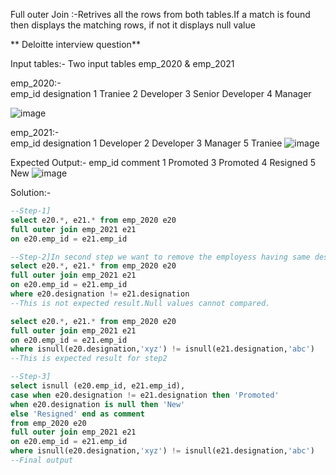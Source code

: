 Full outer Join :-Retrives all the rows from both tables.If a match is found then displays the matching rows,
if not it displays null value

** Deloitte interview question**

Input tables:- Two input tables emp_2020 & emp_2021

emp_2020:-	
emp_id	designation
1	Traniee
2	Developer
3	Senior Developer
4	Manager
	
![image](https://github.com/onkarbankar111/SQL-Practice/assets/164195447/b4c47e18-2a72-4445-8cb9-3f0a4020d8da)

emp_2021:-	
emp_id	designation
1	Developer
2	Developer
3	Manager
5	Traniee
![image](https://github.com/onkarbankar111/SQL-Practice/assets/164195447/e364e10e-587b-4fca-a80b-3dc3b780657c)

	
Expected Output:-
emp_id	comment
1	Promoted
3	Promoted
4	Resigned
5	New
![image](https://github.com/onkarbankar111/SQL-Practice/assets/164195447/0a9b7b26-d41a-432d-afc8-4de09b9d0bb0)


Solution:-
```sql
--Step-1]
select e20.*, e21.* from emp_2020 e20 
full outer join emp_2021 e21
on e20.emp_id = e21.emp_id

--Step-2]In second step we want to remove the employess having same designation in e20 & e21
select e20.*, e21.* from emp_2020 e20 
full outer join emp_2021 e21
on e20.emp_id = e21.emp_id
where e20.designation != e21.designation
--This is not expected result.Null values cannot compared.

select e20.*, e21.* from emp_2020 e20 
full outer join emp_2021 e21
on e20.emp_id = e21.emp_id
where isnull(e20.designation,'xyz') != isnull(e21.designation,'abc')
--This is expected result for step2

--Step-3]
select isnull (e20.emp_id, e21.emp_id),
case when e20.designation != e21.designation then 'Promoted'
when e20.designation is null then 'New'
else 'Resigned' end as comment
from emp_2020 e20
full outer join emp_2021 e21
on e20.emp_id = e21.emp_id
where isnull(e20.designation,'xyz') != isnull(e21.designation,'abc')
--Final output
```
